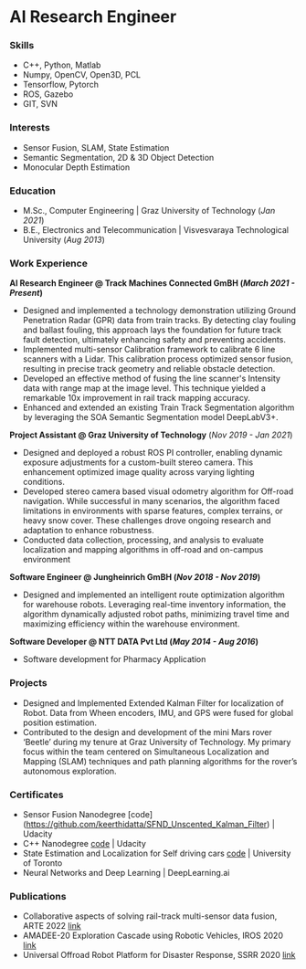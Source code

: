 # AI Research Engineer
### Skills
- C++, Python, Matlab
- Numpy, OpenCV, Open3D, PCL
- Tensorflow, Pytorch
- ROS, Gazebo
- GIT, SVN

### Interests
- Sensor Fusion, SLAM, State Estimation
- Semantic Segmentation, 2D & 3D Object Detection
- Monocular Depth Estimation

### Education
- M.Sc., Computer Engineering | Graz University of Technology  (_Jan 2021_)
- B.E., Electronics and Telecommunication | Visvesvaraya Technological University (_Aug 2013_) 

### Work Experience
**AI Research Engineer @ Track Machines Connected GmBH (_March 2021 - Present_)**
- Designed and implemented a technology demonstration utilizing Ground Penetration Radar (GPR) data from train tracks. By detecting clay fouling and ballast fouling, this approach lays the foundation for future track fault detection, ultimately enhancing safety and preventing accidents.
- Implemented multi-sensor Calibration framework to calibrate 6 line scanners with a Lidar. This calibration process optimized sensor fusion, resulting in precise track geometry and reliable obstacle detection.
- Developed an effective method of fusing the line scanner's Intensity data with range map at the image level. This technique yielded a remarkable 10x improvement in rail track mapping accuracy.
- Enhanced and extended an existing Train Track Segmentation algorithm by leveraging the SOA Semantic Segmentation model DeepLabV3+.

**Project Assistant @ Graz University of Technology** (_Nov 2019 - Jan 2021_)
- Designed and deployed a robust ROS PI controller, enabling dynamic exposure adjustments for a custom-built stereo camera. This enhancement optimized image quality across varying lighting conditions. 
- Developed stereo camera based visual odometry algorithm for Off-road navigation. While successful in many scenarios, the algorithm faced limitations in environments with sparse features, complex terrains, or heavy snow cover. These challenges drove ongoing research and adaptation to enhance robustness.
- Conducted data collection, processing, and analysis to evaluate localization and mapping algorithms in off-road and on-campus environment

**Software Engineer @ Jungheinrich GmBH (_Nov 2018 - Nov 2019_)**
- Designed and implemented an intelligent route optimization algorithm for warehouse robots. Leveraging real-time inventory information, the algorithm dynamically adjusted robot paths, minimizing travel time and maximizing efficiency within the warehouse environment.

**Software Developer @ NTT DATA Pvt Ltd (_May 2014 - Aug 2016_)**
- Software development for Pharmacy Application

### Projects
- Designed and Implemented Extended Kalman Filter for localization of Robot. Data from Wheen encoders, IMU, and GPS were fused for global position estimation.
- Contributed to the design and development of the mini Mars rover ‘Beetle’ during my tenure at Graz University of Technology. My primary focus within the team centered on Simultaneous Localization and Mapping (SLAM) techniques and path planning algorithms for the rover’s autonomous exploration.

### Certificates
- Sensor Fusion Nanodegree [code] (https://github.com/keerthidatta/SFND_Unscented_Kalman_Filter) | Udacity
- C++ Nanodegree [code](https://github.com/keerthidatta/cpp) | Udacity
- State Estimation and Localization for Self driving cars [code](https://github.com/keerthidatta/state_estimation) | University of Toronto
- Neural Networks and Deep Learning | DeepLearning.ai

### Publications
- Collaborative aspects of solving rail-track multi-sensor data fusion, ARTE 2022 [link](https://link.springer.com/chapter/10.1007/978-3-031-14343-4_7)
- AMADEE-20 Exploration Cascade using Robotic Vehicles, IROS 2020 [link](https://www.research-collection.ethz.ch/bitstream/handle/20.500.11850/450117/amadee2020planrobo.pdf?sequence=1&isAllowed=y)
- Universal Offroad Robot Platform for Disaster Response, SSRR 2020 [link](https://www.researchgate.net/publication/354699567_Universal_Offroad_Robot_Platform_for_Disaster_Response)

